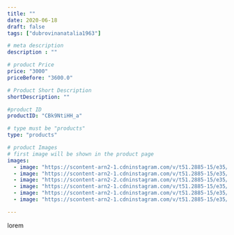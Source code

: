 ```yaml
---
title: ""
date: 2020-06-18
draft: false
tags: ["dubrovinanatalia1963"]

# meta description
description : ""

# product Price
price: "3000"
priceBefore: "3600.0"

# Product Short Description
shortDescription: ""

#product ID
productID: "CBk9NtiHH_a"

# type must be "products"
type: "products"

# product Images
# first image will be shown in the product page
images:
  - image: "https://scontent-arn2-1.cdninstagram.com/v/t51.2885-15/e35/104107281_720859718739853_4787380360790047314_n.jpg?_nc_ht=scontent-arn2-1.cdninstagram.com&_nc_cat=101&_nc_ohc=KwQ-C8qzB-0AX9tTU7I&se=7&tp=1&oh=cdc3c27de1b90b52cc451f5a26b3f5bd&oe=605FBFFD&ig_cache_key=MjMzNDI1OTcyNzY3NTcwNTA2NQ%3D%3D.2"
  - image: "https://scontent-arn2-1.cdninstagram.com/v/t51.2885-15/e35/104219018_715967272556703_1872792587085293064_n.jpg?_nc_ht=scontent-arn2-1.cdninstagram.com&_nc_cat=103&_nc_ohc=-9PFI0upj3AAX_VaS8e&se=7&tp=1&oh=d4ac982de9e466655c6ee106f0302840&oe=60616DD1&ig_cache_key=MjMzNDI1OTcyNzY5MjYwODI0NA%3D%3D.2"
  - image: "https://scontent-arn2-2.cdninstagram.com/v/t51.2885-15/e35/103781051_118104413021372_7708656668870192964_n.jpg?_nc_ht=scontent-arn2-2.cdninstagram.com&_nc_cat=108&_nc_ohc=rSMSzEIhH9UAX_BSQqE&se=7&tp=1&oh=5b0047e73bc4c69f6422f1bcc38eefbb&oe=6060BDC8&ig_cache_key=MjMzNDI1OTcyNzcxNzY1NjE3Mw%3D%3D.2"
  - image: "https://scontent-arn2-1.cdninstagram.com/v/t51.2885-15/e35/103673032_164456228418051_8737802366967363261_n.jpg?_nc_ht=scontent-arn2-1.cdninstagram.com&_nc_cat=103&_nc_ohc=x6vZl_xQCmYAX_1xLpY&se=7&tp=1&oh=541f9180f967dccc409712170de88b00&oe=6060D570&ig_cache_key=MjMzNDI1OTcyNzcwMDg4MjM3Ng%3D%3D.2"
  - image: "https://scontent-arn2-1.cdninstagram.com/v/t51.2885-15/e35/104167314_267471554340952_3548529648893563072_n.jpg?_nc_ht=scontent-arn2-1.cdninstagram.com&_nc_cat=104&_nc_ohc=HArHMzBpsi4AX9h5HaL&se=7&tp=1&oh=52befaf95ef0f0016a1c01abf5d2a38c&oe=605EA0D6&ig_cache_key=MjMzNDI1OTcyNzcwOTM3NDEyOA%3D%3D.2"
  - image: "https://scontent-arn2-1.cdninstagram.com/v/t51.2885-15/e35/103933301_2981574055266621_2731818798210203475_n.jpg?_nc_ht=scontent-arn2-1.cdninstagram.com&_nc_cat=109&_nc_ohc=wOLkh6qljiIAX9d76hM&se=7&tp=1&oh=80113ba06c66437faa29742ea14397c2&oe=605EF4FE&ig_cache_key=MjMzNDI1OTcyNzcwOTM4NzQ5OQ%3D%3D.2"

---
```

lorem
